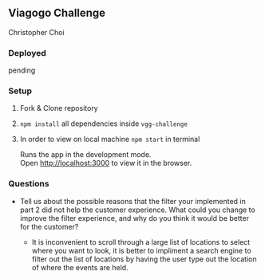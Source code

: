 ## Viagogo Challenge
Christopher Choi

### Deployed
pending

### Setup
1. Fork & Clone repository

2. `npm install` all dependencies inside `vgg-challenge`

3. In order to view on local machine `npm start` in terminal

    Runs the app in the development mode.<br>
    Open [http://localhost:3000](http://localhost:3000) to view it in the browser.


### Questions
   - Tell us about the possible reasons that the filter your implemented in part 2 did not help the customer experience.
     What could you change to improve the filter experience, and why do you think it would be better for the customer?

     - It is inconvenient to scroll through a large list of locations to select where you want to look, it is better to impliment a search engine to filter out the list of locations by having the user type out the location of where the events are held.



